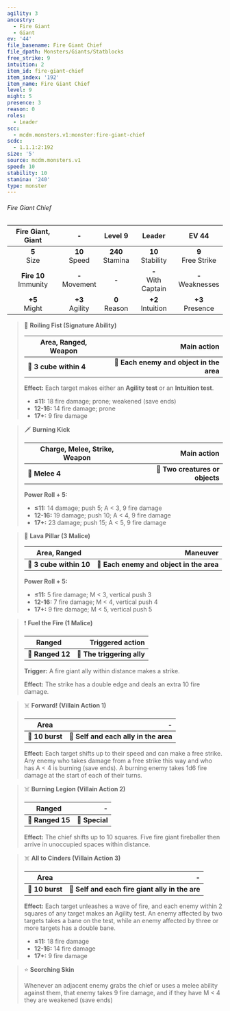 ```yaml
---
agility: 3
ancestry:
  - Fire Giant
  - Giant
ev: '44'
file_basename: Fire Giant Chief
file_dpath: Monsters/Giants/Statblocks
free_strike: 9
intuition: 2
item_id: fire-giant-chief
item_index: '192'
item_name: Fire Giant Chief
level: 9
might: 5
presence: 3
reason: 0
roles:
  - Leader
scc:
  - mcdm.monsters.v1:monster:fire-giant-chief
scdc:
  - 1.1.1:2:192
size: '5'
source: mcdm.monsters.v1
speed: 10
stability: 10
stamina: '240'
type: monster
---
```


###### Fire Giant Chief

|     Fire Giant, Giant     |          -          |       Level 9        |         Leader          |         EV 44          |
| :-----------------------: | :-----------------: | :------------------: | :---------------------: | :--------------------: |
|      **5**<br/> Size      |  **10**<br/> Speed  | **240**<br/> Stamina |  **10**<br/> Stability  | **9**<br/> Free Strike |
| **Fire 10**<br/> Immunity | **-**<br/> Movement |          -           | **-**<br/> With Captain | **-**<br/> Weaknesses  |
|     **+5**<br/> Might     | **+3**<br/> Agility |  **0**<br/> Reason   |  **+2**<br/> Intuition  |  **+3**<br/> Presence  |

<!-- -->
> 🔳 **Roiling Fist (Signature Ability)**
>
> | **Area, Ranged, Weapon** |                          **Main action** |
> | ------------------------ | ---------------------------------------: |
> | **📏 3 cube within 4**   | **🎯 Each enemy and object in the area** |
>
> **Effect:** Each target makes either an **Agility test** or an **Intuition test**.
>
> - **≤11:** 18 fire damage; prone; weakened (save ends)
> - **12-16:** 14 fire damage; prone
> - **17+:** 9 fire damage

<!-- -->
> 🗡 **Burning Kick**
>
> | **Charge, Melee, Strike, Weapon** |                 **Main action** |
> | --------------------------------- | ------------------------------: |
> | **📏 Melee 4**                    | **🎯 Two creatures or objects** |
>
> **Power Roll + 5:**
>
> - **≤11:** 14 damage; push 5; A < 3, 9 fire damage
> - **12-16:** 19 damage; push 10; A < 4, 9 fire damage
> - **17+:** 23 damage; push 15; A < 5, 9 fire damage

<!-- -->
> 🔳 **Lava Pillar (3 Malice)**
>
> | **Area, Ranged**        |                             **Maneuver** |
> | ----------------------- | ---------------------------------------: |
> | **📏 3 cube within 10** | **🎯 Each enemy and object in the area** |
>
> **Power Roll + 5:**
>
> - **≤11:** 5 fire damage; M < 3, vertical push 3
> - **12-16:** 7 fire damage; M < 4, vertical push 4
> - **17+:** 9 fire damage; M < 5, vertical push 5

<!-- -->
> ❗️ **Fuel the Fire (1 Malice)**
>
> | **Ranged**       |       **Triggered action** |
> | ---------------- | -------------------------: |
> | **📏 Ranged 12** | **🎯 The triggering ally** |
>
> **Trigger:** A fire giant ally within distance makes a strike.
>
> **Effect:** The strike has a double edge and deals an extra 10 fire damage.

<!-- -->
> ☠️ **Forward! (Villain Action 1)**
>
> | **Area**        |                                 **-** |
> | --------------- | ------------------------------------: |
> | **📏 10 burst** | **🎯 Self and each ally in the area** |
>
> **Effect:** Each target shifts up to their speed and can make a free strike. Any enemy who takes damage from a free strike this way and who has A < 4 is burning (save ends). A burning enemy takes 1d6 fire damage at the start of each of their turns.

<!-- -->
> ☠️ **Burning Legion (Villain Action 2)**
>
> | **Ranged**       |          **-** |
> | ---------------- | -------------: |
> | **📏 Ranged 15** | **🎯 Special** |
>
> **Effect:** The chief shifts up to 10 squares. Five fire giant fireballer then arrive in unoccupied spaces within distance.

<!-- -->
> ☠️ **All to Cinders (Villain Action 3)**
>
> | **Area**        |                                           **-** |
> | --------------- | ----------------------------------------------: |
> | **📏 10 burst** | **🎯 Self and each fire giant ally in the are** |
>
> **Effect:** Each target unleashes a wave of fire, and each enemy within 2 squares of any target makes an Agility test. An enemy affected by two targets takes a bane on the test, while an enemy affected by three or more targets has a double bane.
>
> - **≤11:** 18 fire damage
> - **12-16:** 14 fire damage
> - **17+:** 9 fire damage

<!-- -->
> ⭐️ **Scorching Skin**
>
> Whenever an adjacent enemy grabs the chief or uses a melee ability against them, that enemy takes 9 fire damage, and if they have M < 4 they are weakened (save ends)
